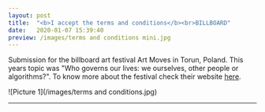 ```yaml
---
layout: post
title:  "<b>I accept the terms and conditions</b><br>BILLBOARD"
date:   2020-01-07 15:39:40
preview: /images/terms and conditions mini.jpg
---
```



  Submission for the billboard art festival Art Moves in Torun, Poland. This years topic was  "Who governs our lives: we ourselves, other people or algorithms?". To know more about the festival check their website <a href="http://artmovesfestival.org/">here</a>.<br>


![Picture 1](/images/terms and conditions.jpg)

---
